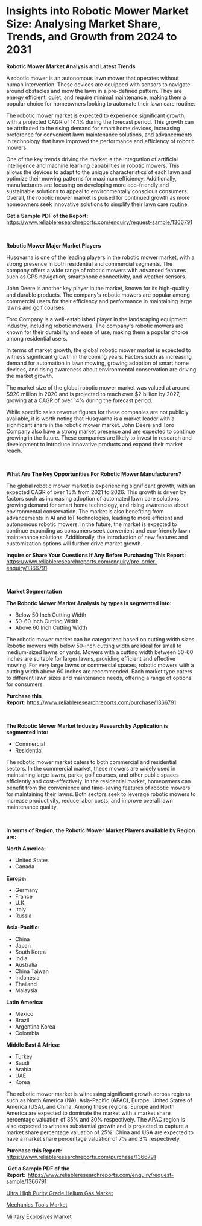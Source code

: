 <p><h1>Insights into Robotic Mower Market Size: Analysing Market Share, Trends, and Growth from 2024 to 2031</h1></p><p><strong>Robotic Mower Market Analysis and Latest Trends</strong></p>
<p><p>A robotic mower is an autonomous lawn mower that operates without human intervention. These devices are equipped with sensors to navigate around obstacles and mow the lawn in a pre-defined pattern. They are energy efficient, quiet, and require minimal maintenance, making them a popular choice for homeowners looking to automate their lawn care routine. </p><p>The robotic mower market is expected to experience significant growth, with a projected CAGR of 14.1% during the forecast period. This growth can be attributed to the rising demand for smart home devices, increasing preference for convenient lawn maintenance solutions, and advancements in technology that have improved the performance and efficiency of robotic mowers. </p><p>One of the key trends driving the market is the integration of artificial intelligence and machine learning capabilities in robotic mowers. This allows the devices to adapt to the unique characteristics of each lawn and optimize their mowing patterns for maximum efficiency. Additionally, manufacturers are focusing on developing more eco-friendly and sustainable solutions to appeal to environmentally conscious consumers. Overall, the robotic mower market is poised for continued growth as more homeowners seek innovative solutions to simplify their lawn care routine.</p></p>
<p><strong>Get a Sample PDF of the Report:&nbsp;</strong> <a href="https://www.reliableresearchreports.com/enquiry/request-sample/1366791">https://www.reliableresearchreports.com/enquiry/request-sample/1366791</a></p>
<p>&nbsp;</p>
<p><strong>Robotic Mower Major Market Players</strong></p>
<p><p>Husqvarna is one of the leading players in the robotic mower market, with a strong presence in both residential and commercial segments. The company offers a wide range of robotic mowers with advanced features such as GPS navigation, smartphone connectivity, and weather sensors.</p><p>John Deere is another key player in the market, known for its high-quality and durable products. The company's robotic mowers are popular among commercial users for their efficiency and performance in maintaining large lawns and golf courses.</p><p>Toro Company is a well-established player in the landscaping equipment industry, including robotic mowers. The company's robotic mowers are known for their durability and ease of use, making them a popular choice among residential users.</p><p>In terms of market growth, the global robotic mower market is expected to witness significant growth in the coming years. Factors such as increasing demand for automation in lawn mowing, growing adoption of smart home devices, and rising awareness about environmental conservation are driving the market growth.</p><p>The market size of the global robotic mower market was valued at around $920 million in 2020 and is projected to reach over $2 billion by 2027, growing at a CAGR of over 14% during the forecast period.</p><p>While specific sales revenue figures for these companies are not publicly available, it is worth noting that Husqvarna is a market leader with a significant share in the robotic mower market. John Deere and Toro Company also have a strong market presence and are expected to continue growing in the future. These companies are likely to invest in research and development to introduce innovative products and expand their market reach.</p></p>
<p>&nbsp;</p>
<p><strong>What Are The Key Opportunities For Robotic Mower Manufacturers?</strong></p>
<p><p>The global robotic mower market is experiencing significant growth, with an expected CAGR of over 15% from 2021 to 2026. This growth is driven by factors such as increasing adoption of automated lawn care solutions, growing demand for smart home technology, and rising awareness about environmental conservation. The market is also benefiting from advancements in AI and IoT technologies, leading to more efficient and autonomous robotic mowers. In the future, the market is expected to continue expanding as consumers seek convenient and eco-friendly lawn maintenance solutions. Additionally, the introduction of new features and customization options will further drive market growth.</p></p>
<p><strong>Inquire or Share Your Questions If Any Before Purchasing This Report:</strong> <a href="https://www.reliableresearchreports.com/enquiry/pre-order-enquiry/1366791">https://www.reliableresearchreports.com/enquiry/pre-order-enquiry/1366791</a></p>
<p>&nbsp;</p>
<p><strong>Market Segmentation</strong></p>
<p><strong>The Robotic Mower Market Analysis by types is segmented into:</strong></p>
<p><ul><li>Below 50 Inch Cutting Width</li><li>50-60 Inch Cutting Width</li><li>Above 60 Inch Cutting Width</li></ul></p>
<p><p>The robotic mower market can be categorized based on cutting width sizes. Robotic mowers with below 50-inch cutting width are ideal for small to medium-sized lawns or yards. Mowers with a cutting width between 50-60 inches are suitable for larger lawns, providing efficient and effective mowing. For very large lawns or commercial spaces, robotic mowers with a cutting width above 60 inches are recommended. Each market type caters to different lawn sizes and maintenance needs, offering a range of options for consumers.</p></p>
<p><strong>Purchase this Report:&nbsp;</strong><a href="https://www.reliableresearchreports.com/purchase/1366791">https://www.reliableresearchreports.com/purchase/1366791</a></p>
<p>&nbsp;</p>
<p><strong>The Robotic Mower Market Industry Research by Application is segmented into:</strong></p>
<p><ul><li>Commercial</li><li>Residential</li></ul></p>
<p><p>The robotic mower market caters to both commercial and residential sectors. In the commercial market, these mowers are widely used in maintaining large lawns, parks, golf courses, and other public spaces efficiently and cost-effectively. In the residential market, homeowners can benefit from the convenience and time-saving features of robotic mowers for maintaining their lawns. Both sectors seek to leverage robotic mowers to increase productivity, reduce labor costs, and improve overall lawn maintenance quality.</p></p>
<p>&nbsp;</p>
<p><strong>In terms of Region, the Robotic Mower Market Players available by Region are:</strong></p>
<p>
    <p> <strong> North America: </strong>
        <ul>
            <li>United States</li>
            <li>Canada</li>
        </ul>
        </p> 
    <p> <strong> Europe: </strong>
        <ul>
            <li>Germany</li>
            <li>France</li>
            <li>U.K.</li>
            <li>Italy</li>
            <li>Russia</li>
        </ul>
        </p> 
    <p> <strong> Asia-Pacific: </strong>
        <ul>
            <li>China</li>
            <li>Japan</li>
            <li>South Korea</li>
            <li>India</li>
            <li>Australia</li>
            <li>China Taiwan</li>
            <li>Indonesia</li>
            <li>Thailand</li>
            <li>Malaysia</li>
        </ul>
        </p> 
    <p> <strong> Latin America: </strong>
        <ul>
            <li>Mexico</li>
            <li>Brazil</li>
            <li>Argentina Korea</li>
            <li>Colombia</li>
        </ul>
        </p> 
    <p> <strong> Middle East & Africa: </strong>
        <ul>
            <li>Turkey</li>
            <li>Saudi</li>
            <li>Arabia</li>
            <li>UAE</li>
            <li>Korea</li>
        </ul>
    </p>
    </p>
<p><p>The robotic mower market is witnessing significant growth across regions such as North America (NA), Asia-Pacific (APAC), Europe, United States of America (USA), and China. Among these regions, Europe and North America are expected to dominate the market with a market share percentage valuation of 35% and 30% respectively. The APAC region is also expected to witness substantial growth and is projected to capture a market share percentage valuation of 25%. China and USA are expected to have a market share percentage valuation of 7% and 3% respectively.</p></p>
<p><strong>Purchase this Report: </strong><a href="https://www.reliableresearchreports.com/purchase/1366791">https://www.reliableresearchreports.com/purchase/1366791</a></p>
<p>&nbsp;<strong>Get a Sample PDF of the Report:&nbsp;&nbsp;</strong><a href="https://www.reliableresearchreports.com/enquiry/request-sample/1366791">https://www.reliableresearchreports.com/enquiry/request-sample/1366791</a></p>
<p><strong></strong></p>
<p><p><a href="https://github.com/yemakinde/Market-Research-Report-List-1/blob/main/ultra-high-purity-grade-helium-gas-market.md">Ultra High Purity Grade Helium Gas Market</a></p><p><a href="https://github.com/jsmusil/Market-Research-Report-List-1/blob/main/mechanics-tools-market.md">Mechanics Tools Market</a></p><p><a href="https://github.com/Alonsoolds3wq1d81czn8rbol/Market-Research-Report-List-1/blob/main/military-explosives-market.md">Military Explosives Market</a></p></p>